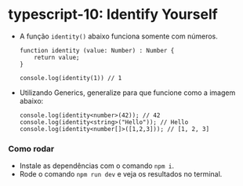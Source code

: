 # typescript-10: Identify Yourself

- A função `identity()` abaixo funciona somente com números.
    
    ```tsx
    function identity (value: Number) : Number {
        return value;
    }
    
    console.log(identity(1)) // 1
    ```
    
- Utilizando Generics, generalize para que funcione como a imagem abaixo:
    
    ```tsx
    console.log(identity<number>(42)); // 42
    console.log(identity<string>("Hello")); // Hello
    console.log(identity<number[]>([1,2,3])); // [1, 2, 3]
    ```
    

### Como rodar
- Instale as dependências com o comando `npm i`.
- Rode o comando `npm run dev` e veja os resultados no terminal.